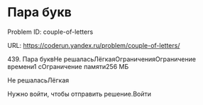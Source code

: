 # Пара букв

Problem ID: couple-of-letters

URL: https://coderun.yandex.ru/problem/couple-of-letters/

439. Пара буквНе решаласьЛёгкаяОграниченияОграничение времени1 сОграничение памяти256 МБ

Не решаласьЛёгкая

Нужно войти, чтобы отправить решение.Войти

